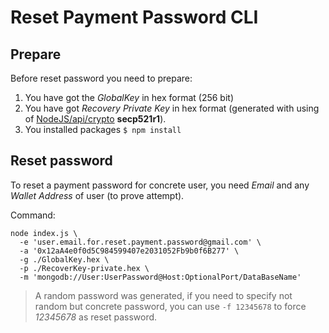 Reset Payment Password CLI
===========================

Prepare
--------

Before reset password you need to prepare:

1. You have got the *GlobalKey* in hex format (256 bit)
1. You have got *Recovery Private Key* in hex format (generated with using of [NodeJS/api/crypto](https://nodejs.org/api/crypto.html#crypto_class_ecdh) **secp521r1**).
1. You installed packages `$ npm install`


Reset password
---------------

To reset a payment password for concrete user, you need *Email* and any *Wallet Address* of user (to prove attempt).

Command:
```
node index.js \
  -e 'user.email.for.reset.payment.password@gmail.com' \
  -a '0x12aA4e0f0d5C984599407e2031052Fb9b0f6B277' \
  -g ./GlobalKey.hex \
  -p ./RecoverKey-private.hex \
  -m 'mongodb://User:UserPassword@Host:OptionalPort/DataBaseName'
```

> A random password was generated, if you need to specify not random but 
> concrete password, you can use `-f 12345678` to force *12345678* as reset password.
